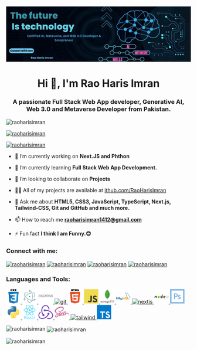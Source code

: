 ![logo](https://github.com/RaoHarisImran/RaoHarisImran/blob/e9d6a0763e67d6213bd22351096af373b98ade0d/Blue%20Geometric%20Technology%20LinkedIn%20Banner.jpg)
<h1 align="center">Hi 👋, I'm Rao Haris Imran</h1>
<h3 align="center">A passionate Full Stack Web App developer, Generative AI, Web 3.0 and Metaverse Developer from Pakistan.</h3>

<p align="left"> <img src="https://komarev.com/ghpvc/?username=raoharisimran&label=Profile%20views&color=0e75b6&style=flat" alt="raoharisimran" /> </p>

<p align="left"> <a href="https://github.com/ryo-ma/github-profile-trophy"><img src="https://github-profile-trophy.vercel.app/?username=raoharisimran" alt="raoharisimran" /></a> </p>

<p align="left"> <a href="https://twitter.com/raoharisimran" target="blank"><img src="https://img.shields.io/twitter/follow/raoharisimran?logo=twitter&style=for-the-badge" alt="raoharisimran" /></a> </p>

- 🔭 I’m currently working on **Next.JS and Phthon**

- 🌱 I’m currently learning **Full Stack Web App Development.**

- 👯 I’m looking to collaborate on **Projects**

- 👨‍💻 All of my projects are available at [ithub.com/RaoHarisImran](ithub.com/RaoHarisImran)

- 💬 Ask me about **HTML5, CSS3, JavaScript, TypeScript, Next.js, Tailwind-CSS, Git and GitHub and much more.**

- 📫 How to reach me **raoharisimran1412@gmail.com**

- ⚡ Fun fact **I think I am Funny.😊**

<h3 align="left">Connect with me:</h3>
<p align="left">
<a href="https://twitter.com/raoharisimran" target="blank"><img align="center" src="https://raw.githubusercontent.com/rahuldkjain/github-profile-readme-generator/master/src/images/icons/Social/twitter.svg" alt="raoharisimran" height="30" width="40" /></a>
<a href="https://linkedin.com/in/raoharisimran" target="blank"><img align="center" src="https://raw.githubusercontent.com/rahuldkjain/github-profile-readme-generator/master/src/images/icons/Social/linked-in-alt.svg" alt="raoharisimran" height="30" width="40" /></a>
<a href="https://fb.com/raoharisimran" target="blank"><img align="center" src="https://raw.githubusercontent.com/rahuldkjain/github-profile-readme-generator/master/src/images/icons/Social/facebook.svg" alt="raoharisimran" height="30" width="40" /></a>
<a href="https://instagram.com/raoharisimran" target="blank"><img align="center" src="https://raw.githubusercontent.com/rahuldkjain/github-profile-readme-generator/master/src/images/icons/Social/instagram.svg" alt="raoharisimran" height="30" width="40" /></a>
</p>

<h3 align="left">Languages and Tools:</h3>
<p align="left"> <a href="https://www.w3schools.com/css/" target="_blank" rel="noreferrer"> <img src="https://raw.githubusercontent.com/devicons/devicon/master/icons/css3/css3-original-wordmark.svg" alt="css3" width="40" height="40"/> </a> <a href="https://www.electronjs.org" target="_blank" rel="noreferrer"> <img src="https://raw.githubusercontent.com/devicons/devicon/master/icons/electron/electron-original.svg" alt="electron" width="40" height="40"/> </a> <a href="https://expressjs.com" target="_blank" rel="noreferrer"> <img src="https://raw.githubusercontent.com/devicons/devicon/master/icons/express/express-original-wordmark.svg" alt="express" width="40" height="40"/> </a> <a href="https://git-scm.com/" target="_blank" rel="noreferrer"> <img src="https://www.vectorlogo.zone/logos/git-scm/git-scm-icon.svg" alt="git" width="40" height="40"/> </a> <a href="https://www.w3.org/html/" target="_blank" rel="noreferrer"> <img src="https://raw.githubusercontent.com/devicons/devicon/master/icons/html5/html5-original-wordmark.svg" alt="html5" width="40" height="40"/> </a> <a href="https://developer.mozilla.org/en-US/docs/Web/JavaScript" target="_blank" rel="noreferrer"> <img src="https://raw.githubusercontent.com/devicons/devicon/master/icons/javascript/javascript-original.svg" alt="javascript" width="40" height="40"/> </a> <a href="https://www.mongodb.com/" target="_blank" rel="noreferrer"> <img src="https://raw.githubusercontent.com/devicons/devicon/master/icons/mongodb/mongodb-original-wordmark.svg" alt="mongodb" width="40" height="40"/> </a> <a href="https://www.mysql.com/" target="_blank" rel="noreferrer"> <img src="https://raw.githubusercontent.com/devicons/devicon/master/icons/mysql/mysql-original-wordmark.svg" alt="mysql" width="40" height="40"/> </a> <a href="https://nextjs.org/" target="_blank" rel="noreferrer"> <img src="https://cdn.worldvectorlogo.com/logos/nextjs-2.svg" alt="nextjs" width="40" height="40"/> </a> <a href="https://nodejs.org" target="_blank" rel="noreferrer"> <img src="https://raw.githubusercontent.com/devicons/devicon/master/icons/nodejs/nodejs-original-wordmark.svg" alt="nodejs" width="40" height="40"/> </a> <a href="https://www.photoshop.com/en" target="_blank" rel="noreferrer"> <img src="https://raw.githubusercontent.com/devicons/devicon/master/icons/photoshop/photoshop-line.svg" alt="photoshop" width="40" height="40"/> </a> <a href="https://www.python.org" target="_blank" rel="noreferrer"> <img src="https://raw.githubusercontent.com/devicons/devicon/master/icons/python/python-original.svg" alt="python" width="40" height="40"/> </a> <a href="https://reactjs.org/" target="_blank" rel="noreferrer"> <img src="https://raw.githubusercontent.com/devicons/devicon/master/icons/react/react-original-wordmark.svg" alt="react" width="40" height="40"/> </a> <a href="https://redux.js.org" target="_blank" rel="noreferrer"> <img src="https://raw.githubusercontent.com/devicons/devicon/master/icons/redux/redux-original.svg" alt="redux" width="40" height="40"/> </a> <a href="https://sass-lang.com" target="_blank" rel="noreferrer"> <img src="https://raw.githubusercontent.com/devicons/devicon/master/icons/sass/sass-original.svg" alt="sass" width="40" height="40"/> </a> <a href="https://tailwindcss.com/" target="_blank" rel="noreferrer"> <img src="https://www.vectorlogo.zone/logos/tailwindcss/tailwindcss-icon.svg" alt="tailwind" width="40" height="40"/> </a> <a href="https://www.typescriptlang.org/" target="_blank" rel="noreferrer"> <img src="https://raw.githubusercontent.com/devicons/devicon/master/icons/typescript/typescript-original.svg" alt="typescript" width="40" height="40"/> </a> </p>

<p><img align="left" src="https://github-readme-stats.vercel.app/api/top-langs?username=raoharisimran&show_icons=true&locale=en&layout=compact" alt="raoharisimran" /></p>

<p>&nbsp;<img align="center" src="https://github-readme-stats.vercel.app/api?username=raoharisimran&show_icons=true&locale=en" alt="raoharisimran" /></p>

<p><img align="center" src="https://github-readme-streak-stats.herokuapp.com/?user=raoharisimran&" alt="raoharisimran" /></p>

